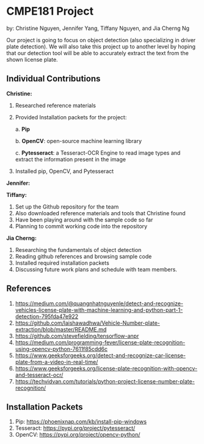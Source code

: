 # CMPE181 Project
by: Christine Nguyen, Jennifer Yang, Tiffany Nguyen, and Jia Cherng Ng


Our project is going to focus on object detection (also specializing in driver plate detection). We will also take this project up to another level by hoping that our detection tool will be able to accurately extract the text from the shown license plate.

## Individual Contributions
**Christine:**
1. Researched reference materials
2. Provided Installation packets for the project: 

   a. **Pip**
   
   b. **OpenCV**: open-source machine learning library
   
   c. **Pytesseract**: a Tesseract-OCR Engine to read image types and extract the information present in the image

3. Installed pip, OpenCV, and Pytesseract

**Jennifer:**


**Tiffany:**
1. Set up the Github repository for the team
2. Also downloaded reference materials and tools that Christine found
3. Have been playing around with the sample code so far 
4. Planning to commit working code into the repository


**Jia Cherng:**
1. Researching the fundamentals of object detection
2. Reading github references and browsing sample code
3. Installed required installation packets
4. Discussing future work plans and schedule with team members.

## References
1. https://medium.com/@quangnhatnguyenle/detect-and-recognize-vehicles-license-plate-with-machine-learning-and-python-part-1-detection-795fda47e922
2. https://github.com/laishawadhwa/Vehicle-Number-plate-extraction/blob/master/README.md
3. https://github.com/stevefielding/tensorflow-anpr
4. https://medium.com/programming-fever/license-plate-recognition-using-opencv-python-7611f85cdd6c
5. https://www.geeksforgeeks.org/detect-and-recognize-car-license-plate-from-a-video-in-real-time/
6. https://www.geeksforgeeks.org/license-plate-recognition-with-opencv-and-tesseract-ocr/
7. https://techvidvan.com/tutorials/python-project-license-number-plate-recognition/


## Installation Packets
1. Pip: https://phoenixnap.com/kb/install-pip-windows
2. Tesseract: https://pypi.org/project/pytesseract/
3. OpenCV: https://pypi.org/project/opencv-python/
